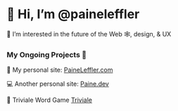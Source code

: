 # 👋 Hi, I’m @paineleffler
👀 I’m interested in the future of the Web 🕸, design, & UX

### My Ongoing Projects 🚧
🤙 My personal site: [PaineLeffler.com](https://paineleffler.com)

💻 Another personal site: [Paine.dev](https://paine.dev)

🧠 Triviale Word Game [Triviale](https://triviale.netlify.app)

<!---
paineleffler/paineleffler is a ✨ special ✨ repository because its `README.md` (this file) appears on your GitHub profile.
You can click the Preview link to take a look at your changes.
--->
